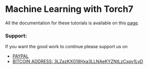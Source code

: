 Machine Learning with Torch7
============================

All the documentation for these tutorials is available on
this [page](https://github.com/clementfarabet/ipam-tutorials/tree/master/th_tutorials).

### Support:

If you want the good work to continue please support us on

* [PAYPAL](https://www.paypal.me/ishandutta2007)
* [BITCOIN ADDRESS: 3LZazKXG18Hxa3LLNAeKYZNtLzCxpv1LyD](https://www.coinbase.com/join/5a8e4a045b02c403bc3a9c0c)
